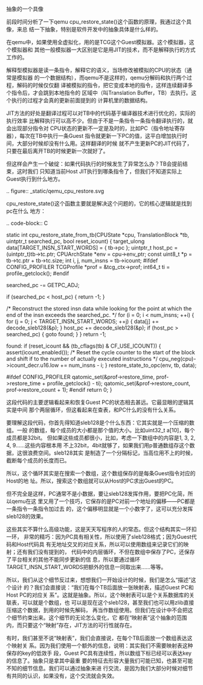         
抽象的一个具像

前段时间分析了一下qemu cpu_restore_state()这个函数的原理，我通过这个具像，来总
结一下抽象，特别是软件开发中的抽象具体是什么样的。

在qemu中，如果使用全虚拟化，用的是TCG这个Guest模拟器。这个模拟器，这个模拟器和
其他一般模拟器一大区别是它是用JIT的技术，而不是解释执行的方式工作的。

解释型模拟器是读一条指令，解释它的语义，当场修改被模拟的CPU的状态（通常是模拟器
的一个数据结构），而qemu不是这样的，qemu分解码和执行两个过程，解码的时候仅仅翻
译被模拟的指令，把它变成本地的指令，这样连续翻译多个指令后，才会跳到本地指令的
区域中（叫Translation Buffer，TB）去执行。这个执行的过程才会真的更新前面提到的
计算机里的数据结构。

JIT方法的好处是翻译过程可以对TB中的代码基于编译器技术进行优化的，实际的执行效率
比解释执行可以高不少。但由于不是一条指令一条指令翻译执行的，就会出现部分指令对
CPU状态的更新不一定是及时的，比如PC（指令地址寄存器），每次在TB中执行一条Guest
指令就更新一下PC的值，这平白增加执行时间，大部分时候却没有什么用。这样翻译的时候
就不产生更新PC的JIT代码了，只要在最后离开TB的时候更新一次就好了。

但这样会产生一个破绽：如果代码执行的时候发生了异常怎么办？TB会提前结束，这时我们
只知道当前Host JIT执行到哪条指令了，但我们不知道实际上Guest执行到什么地方。

.. figure:: _static/qemu_cpu_restore.svg

cpu_restore_state()这个函数主要就是解决这个问题的，它的核心逻辑就是找到pc在什么
地方：

.. code-block:: C

  static int cpu_restore_state_from_tb(CPUState *cpu, TranslationBlock *tb,
  uintptr_t searched_pc, bool reset_icount)
  {
  target_ulong data[TARGET_INSN_START_WORDS] = { tb->pc };
  uintptr_t host_pc = (uintptr_t)tb->tc.ptr;
  CPUArchState *env = cpu->env_ptr;
  const uint8_t *p = tb->tc.ptr + tb->tc.size;
  int i, j, num_insns = tb->icount;
  #ifdef CONFIG_PROFILER
  TCGProfile *prof = &tcg_ctx->prof;
  int64_t ti = profile_getclock();
  #endif
  
  searched_pc -= GETPC_ADJ;
  
  if (searched_pc < host_pc) {
  return -1;
  }
  
  /* Reconstruct the stored insn data while looking for the point at
  which the end of the insn exceeds the searched_pc.  */
  for (i = 0; i < num_insns; ++i) {
  for (j = 0; j < TARGET_INSN_START_WORDS; ++j) {
  data[j] += decode_sleb128(&p);
  }
  host_pc += decode_sleb128(&p);
  if (host_pc > searched_pc) {
  goto found;
  }
  }
  return -1;
  
  found:
  if (reset_icount && (tb_cflags(tb) & CF_USE_ICOUNT)) {
  assert(icount_enabled());
  /* Reset the cycle counter to the start of the block
  and shift if to the number of actually executed instructions */
  cpu_neg(cpu)->icount_decr.u16.low += num_insns - i;
  }
  restore_state_to_opc(env, tb, data);
  
  #ifdef CONFIG_PROFILER
  qatomic_set(&prof->restore_time,
  prof->restore_time + profile_getclock() - ti);
  qatomic_set(&prof->restore_count, prof->restore_count + 1);
  #endif
  return 0;
  }

这段代码的主要逻辑看起来和恢复Guest PC的状态相去甚远。它最显眼的逻辑其实是中间
那个两层循环，但这看起来在查表，和PC什么的没有什么关系。

要理解这段代码，你首先得知道sleb128是个什么东西：它其实就是一个压缩的数组。一般
的数组，每个成员的大小都是那个值的大小。比如uint32_t a[10]，每个成员都是32bit。
但如果这些成员都很小，比如，考虑一下数组中的内容是1, 3, 2, 4, 9……这些内容根本用
不上32bit，4bit就够了，如果我们用p普通数组存这个数据，这很浪费空间。sleb128其实
是制造了一个分隔标记，当高位用不上的时候，截断每个成员的长度而已。

所以，这个循环其实是在搜索一个数组，这个数组保存的是每条Guest指令对应的Host的地
址。所以，搜索这个数组就可以从Host的PC求出Guest的PC。

但不完全是这样，PC通常不是小数据，要让sleb128发挥作用，要把PC化简，所以qemu在这
里又用了一个技巧，它保存的是PC对前一个地址的偏移——PC都是一条指令一条指令加过去
的，这个偏移明显就是一个小数字了，这可以充分发挥sleb128的效果。

这些其实不算什么高级功能，这是天天写程序的人的常态。但这个结构其实一环扣一环，
非常的精巧：因为PC具有相关性，所以使用了sleb128格式；因为Guest代码和Host代码具
有无地址交叉的对应关系，所以可以使用数组来记录它们的映射；还有我们没有提到的，
代码中的内层循环，不但在数组中保存了PC，还保存了平台相关的其他不能同步更新的信
息，所以要通过循环TARGET_INSN_START_WORDS把额外的信息一同取出来......等等。

所以，我们从这个细节反过来，想想我们一开始设计的时候，我们是怎么“描述”这个设计
的？我们会直接说：“我们在每个TB后面放一张映射表，描述Guest PC和Host PC的对应关
系”。这就是抽象。所以，这个映射表可以是个关系数据库的关联表，可以就是个数组，也
可以是现在这个sleb128，甚至我们也可以用zlib直接压缩这个数据，到用的时候先解码，
再当作数组使用。但我们在设计中不会把这个细节约束出来。这个细节的无论怎么变化，它
都在“映射表”这个抽象的范围内，而只要这个“映射”存在，JIT方法的可行性就存在。

有时，我们甚至不说“映射表”，我们会直接说，在每个TB后面放一个数组表达这个映射关
系。因为我们使用一个额外的信息，说明：其实我们不需要映射表这种保存的key的低效手
段，Guest PC具有连续性，所以数组下标已经可以表达key的信息了。抽象只是拿其中最重
要的特征去形容大量我们可能已知，也甚至可能不知的细节信息。我们可以通过抽象来进
行交流，是因为我们大部分时候对细节有共同的认识，如果没有，这个交流就会失效。
